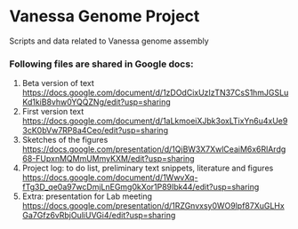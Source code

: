 # Vanessa Genome Project
Scripts and data related to Vanessa genome assembly

### Following files are shared in Google docs:
  1. Beta version of text
https://docs.google.com/document/d/1zDOdCixUzIzTN37CsS1hmJGSLuKd1kiB8vhw0YQQZNg/edit?usp=sharing
  2. First version text
  https://docs.google.com/document/d/1aLkmoeiXJbk3oxLTixYn6u4xUe93cK0bVw7RP8a4Ceo/edit?usp=sharing
  3. Sketches of the figures \
https://docs.google.com/presentation/d/1QjBW3X7XwlCeaiM6x6RlArdg68-FUpxnMQMmUMmyKXM/edit?usp=sharing
  3. Project log: to do list, preliminary text snippets, literature and figures \
  https://docs.google.com/document/d/1WwvXq-fTg3D_qe0a97wcDmjLnEGmg0kXor1P89Ibk44/edit?usp=sharing
  4. Extra: presentation for Lab meeting
  https://docs.google.com/presentation/d/1RZGnvxsy0WO9lpf87XuGLHxGa7Gfz6vRbjOuliUVGi4/edit?usp=sharing
